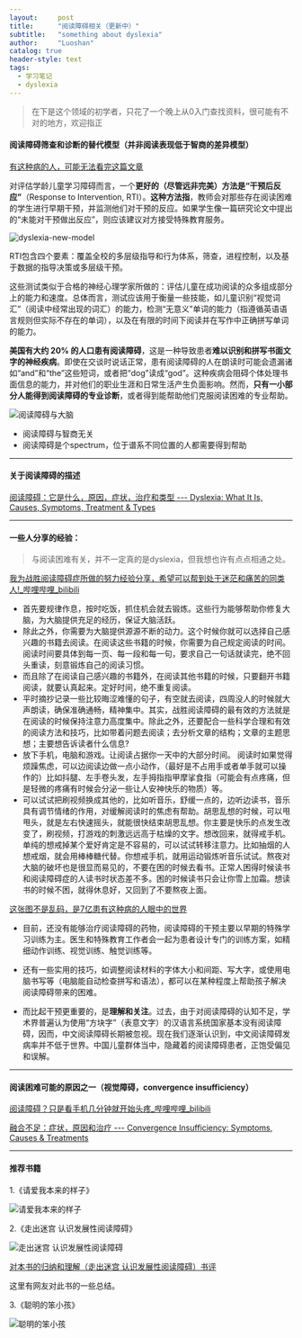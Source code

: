 ```yaml
---
layout:     post
title:      "阅读障碍相关（更新中）"
subtitle:   "something about dyslexia"
author:     "Luoshan"
catalog: true
header-style: text
tags:
  - 学习笔记
  - dyslexia
---
```

> 在下是这个领域的初学者，只花了一个晚上从0入门查找资料，很可能有不对的地方，欢迎指正

#### 阅读障碍筛查和诊断的替代模型（并非阅读表现低于智商的差异模型）

[有这种病的人，可能无法看完这篇文章](https://mp.weixin.qq.com/s/vJP4IJq9V7uZzvSaWwPTlg)

对评估学龄儿童学习障碍而言，一个**更好的（尽管远非完美）方法是“干预后反应”**（Response to Intervention, RTI）。**这种方法指**，教师会对那些存在阅读困难的学生进行早期干预，并监测他们对干预的反应。如果学生像一篇研究论文中提出的“未能对干预做出反应”，则应该建议对方接受特殊教育服务。

![dyslexia-new-model](https://cdn.jsdelivr.net/gh/xunluoshan/xunluoshan.github.io@master/img/attachment/dlx-new-model.png)

RTI包含四个要素：覆盖全校的多层级指导和行为体系，筛查，进程控制，以及基于数据的指导决策或多层级干预。

这些测试类似于合格的神经心理学家所做的：评估儿童在成功阅读的众多组成部分上的能力和速度。总体而言，测试应该用于衡量一些技能，如儿童识别“视觉词汇”（阅读中经常出现的词汇）的能力，检测“无意义”单词的能力（指遵循英语语言规则但实际不存在的单词），以及在有限的时间下阅读并在写作中正确拼写单词的能力。

**美国有大约 20% 的人口患有阅读障碍**，这是一种导致患者**难以识别和拼写书面文字的神经疾病**。即使在交谈时说话正常，患有阅读障碍的人在朗读时可能会遗漏诸如“and”和“the”这些短词，或者把“dog”读成“god”。这种疾病会阻碍个体处理书面信息的能力，并对他们的职业生涯和日常生活产生负面影响。然而，**只有一小部分人能得到阅读障碍的专业诊断**，或者得到能帮助他们克服阅读困难的专业帮助。

![阅读障碍与大脑](https://cdn.jsdelivr.net/gh/xunluoshan/xunluoshan.github.io@master/img/attachment/dyslexia-and-brain.png)

- 阅读障碍与智商无关
- 阅读障碍是个spectrum，位于谱系不同位置的人都需要得到帮助

-----------------

#### 关于阅读障碍的描述
[阅读障碍：它是什么，原因，症状，治疗和类型 --- Dyslexia: What It Is, Causes, Symptoms, Treatment & Types](https://my.clevelandclinic.org/health/diseases/6005-dyslexia)

-------------------------------

#### 一些人分享的经验：

> 与阅读困难有关，并不一定真的是dyslexia，但我想也许有点点相通之处。

[我为战胜阅读障碍症所做的努力经验分享，希望可以帮到处于迷茫和痛苦的同类人!_哔哩哔哩_bilibili](https://www.bilibili.com/video/BV1eP41187sj/?spm_id_from=333.337.search-card.all.click&vd_source=25ceebc83776887bec7f294c67ff630f)
- 首先要规律作息，按时吃饭，抓住机会就去锻炼。这些行为能够帮助你修复大脑，为大脑提供充足的经历，保证大脑活跃。
- 除此之外，你需要为大脑提供源源不断的动力。这个时候你就可以选择自己感兴趣的书籍去阅读。在阅读这些书籍的时候，你需要为自己规定阅读的时间。阅读时间要具体到每一页、每一段和每一句，要求自己一句话就读完，绝不回头重读，刻意锻炼自己的阅读习惯。
- 而且除了在阅读自己感兴趣的书籍外，在阅读其他书籍的时候，只要翻开书籍阅读，就要认真起来。定好时间，绝不重复阅读。
- 平时摘抄记录一些比较晦涩难懂的句子，有空就去阅读，四周没人的时候就大声朗读，确保准确通畅，精神集中。其实，战胜阅读障碍的最有效的方法就是在阅读的时候保持注意力高度集中。除此之外，还要配合一些科学合理和有效的阅读方法和技巧，比如带着问题去阅读；去分析文章的结构；文章的主题思想；主要想告诉读者什么信息?
- 放下手机，电脑和游戏。让阅读占据你一天中的大部分时间。 阅读时如果觉得烦躁焦虑，可以边阅读边做一点小动作，（最好是不占用手或者单手就可以操作的）比如抖腿、左手卷头发，左手拇指指甲摩挲食指（可能会有点疼痛，但是轻微的疼痛有时候会分泌一些让人安神快乐的物质）等。
- 可以试试把刷视频换成其他的，比如听音乐，舒缓一点的，边听边读书，音乐具有调节情绪的作用，对缓解阅读时的焦虑有帮助。胡思乱想的时候，可以甩甩头，就是左右快速摇头，就能很快结束胡思乱想。你主要是快乐的点发生改变了，刷视频，打游戏的刺激远远高于枯燥的文字。想改回来，就得戒手机。单纯的想戒掉某个爱好肯定是不容易的，可以试试转移注意力。比如抽烟的人想戒烟，就会用棒棒糖代替。你想戒手机，就用运动锻炼听音乐试试。熬夜对大脑的破坏也是很显而易见的，不要在困的时候去看书。正常人困得时候读书和阅读障碍症的人读书时状态差不多。困的时候读书只会让你雪上加霜。想读书的时候不困，就得休息好，又回到了不要熬夜上面。


[这张图不是乱码，是7亿患有这种病的人眼中的世界](https://mp.weixin.qq.com/s/e7hcUs6MJX9bxwi0wuvm2Q)
- 目前，还没有能够治疗阅读障碍的药物，阅读障碍的干预主要以早期的特殊学习训练为主。医生和特殊教育工作者会一起为患者设计专门的训练方案，如精细动作训练、视觉训练、触觉训练等。

- 还有一些实用的技巧，如调整阅读材料的字体大小和间距、写大字，或使用电脑书写等（电脑能自动检查拼写和语法），都可以在某种程度上帮助孩子解决阅读障碍带来的困难。

- 而比起干预更重要的，是**理解和关注**。过去，由于对阅读障碍的认知不足，学术界普遍认为使用“方块字”（表意文字）的汉语言系统国家基本没有阅读障碍，因而，中文阅读障碍长期被忽视。现在我们逐渐认识到，中文阅读障碍发病率并不低于世界。中国儿童群体当中，隐藏着的阅读障碍患者，正饱受偏见和误解。

----------------------------------

#### 阅读困难可能的原因之一（视觉障碍，convergence insufficiency）

[阅读障碍？只是看手机几分钟就开始头疼_哔哩哔哩_bilibili](https://www.bilibili.com/video/BV1RhzpYtEcN?spm_id_from=333.788.videopod.sections&vd_source=25ceebc83776887bec7f294c67ff630f)

[融合不足：症状，原因和治疗 --- Convergence Insufficiency: Symptoms, Causes & Treatments](https://my.clevelandclinic.org/health/diseases/17895-convergence-insufficiency)



-----------------------------

#### 推荐书籍

1.《请爱我本来的样子》

![请爱我本来的样子](https://cdn.jsdelivr.net/gh/xunluoshan/xunluoshan.github.io@master/img/attachment/dyslexia-book-1.png)


2.《走出迷宫 认识发展性阅读障碍》

![走出迷宫 认识发展性阅读障碍](https://cdn.jsdelivr.net/gh/xunluoshan/xunluoshan.github.io@master/img/attachment/dyslexia-book-2.png)

[对本书的归纳和理解（走出迷宫 认识发展性阅读障碍）书评](https://book.douban.com/review/15433075/)

这里有网友对此书的一些总结。

3.《聪明的笨小孩》

![聪明的笨小孩](https://cdn.jsdelivr.net/gh/xunluoshan/xunluoshan.github.io@master/img/attachment/dyslexia-book-3.png)
